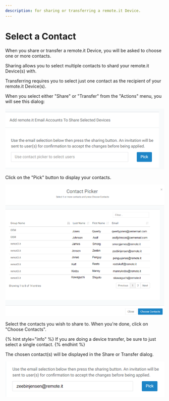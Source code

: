 ```yaml
---
description: for sharing or transferring a remote.it Device.
---
```


# Select a Contact

When you share or transfer a remote.it Device, you will be asked to choose one or more contacts.

Sharing allows you to select multiple contacts to shard your remote.it Device\(s\) with.

Transferring requires you to select just one contact as the recipient of your remote.it Device\(s\).

When you select either "Share" or "Transfer" from the "Actions" menu, you will see this dialog:

![](../../.gitbook/assets/image%20%2852%29.png)

Click on the "Pick" button to display your contacts.

![](../../.gitbook/assets/image%20%28206%29.png)

Select the contacts you wish to share to.  When you're done, click on  "Choose Contacts".

{% hint style="info" %}
 If you are doing a device transfer, be sure to just select a single contact.
{% endhint %}

The chosen contact\(s\) will be displayed in the Share or Transfer dialog.

![](../../.gitbook/assets/image%20%28155%29.png)

